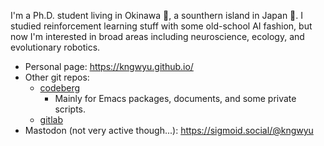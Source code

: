 I'm a Ph.D. student living in Okinawa :ocean:, a sounthern island in Japan :hibiscus:.
I studied reinforcement learning stuff with some old-school AI fashion, but now I'm interested in broad areas including neuroscience, ecology, and evolutionary robotics.

- Personal page: https://kngwyu.github.io/
- Other git repos:
  - [codeberg](https://codeberg.org/kngwyu)
    - Mainly for Emacs packages, documents, and some private scripts.
  - [gitlab](https://gitlab.com/kngwyu)
- Mastodon (not very active though...): https://sigmoid.social/@kngwyu
